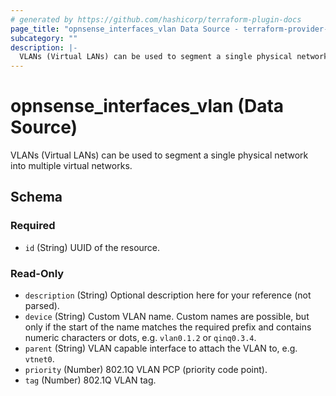 ```yaml
---
# generated by https://github.com/hashicorp/terraform-plugin-docs
page_title: "opnsense_interfaces_vlan Data Source - terraform-provider-opnsense"
subcategory: ""
description: |-
  VLANs (Virtual LANs) can be used to segment a single physical network into multiple virtual networks.
---
```


# opnsense_interfaces_vlan (Data Source)

VLANs (Virtual LANs) can be used to segment a single physical network into multiple virtual networks.



<!-- schema generated by tfplugindocs -->
## Schema

### Required

- `id` (String) UUID of the resource.

### Read-Only

- `description` (String) Optional description here for your reference (not parsed).
- `device` (String) Custom VLAN name. Custom names are possible, but only if the start of the name matches the required prefix and contains numeric characters or dots, e.g. `vlan0.1.2` or `qinq0.3.4`.
- `parent` (String) VLAN capable interface to attach the VLAN to, e.g. `vtnet0`.
- `priority` (Number) 802.1Q VLAN PCP (priority code point).
- `tag` (Number) 802.1Q VLAN tag.


